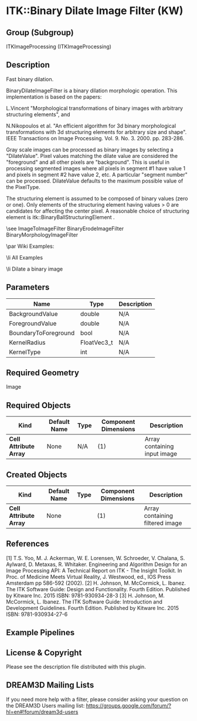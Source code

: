 # ITK::Binary Dilate Image Filter (KW) 


## Group (Subgroup) ##

ITKImageProcessing (ITKImageProcessing)

## Description ##

Fast binary dilation.

BinaryDilateImageFilter is a binary dilation morphologic operation. This implementation is based on the papers:

L.Vincent "Morphological transformations of binary images with
arbitrary structuring elements", and

N.Nikopoulos et al. "An efficient algorithm for 3d binary morphological transformations with 3d structuring elements for arbitrary size and shape". IEEE Transactions on Image Processing. Vol. 9. No. 3. 2000. pp. 283-286.

Gray scale images can be processed as binary images by selecting a "DilateValue". Pixel values matching the dilate value are considered the "foreground" and all other pixels are "background". This is useful in processing segmented images where all pixels in segment #1 have value 1 and pixels in segment #2 have value 2, etc. A particular "segment number" can be processed. DilateValue defaults to the maximum possible value of the PixelType.

The structuring element is assumed to be composed of binary values (zero or one). Only elements of the structuring element having values > 0 are candidates for affecting the center pixel. A reasonable choice of structuring element is itk::BinaryBallStructuringElement .

\see ImageToImageFilter BinaryErodeImageFilter BinaryMorphologyImageFilter

\par Wiki Examples:

\li All Examples

\li Dilate a binary image

## Parameters ##

| Name | Type | Description |
|------|------|-------------|
| BackgroundValue | double| N/A |
| ForegroundValue | double| N/A |
| BoundaryToForeground | bool| N/A |
| KernelRadius | FloatVec3_t| N/A |
| KernelType | int| N/A |


## Required Geometry ##

Image

## Required Objects ##

| Kind | Default Name | Type | Component Dimensions | Description |
|------|--------------|------|----------------------|-------------|
| **Cell Attribute Array** | None | N/A | (1)  | Array containing input image

## Created Objects ##

| Kind | Default Name | Type | Component Dimensions | Description |
|------|--------------|------|----------------------|-------------|
| **Cell Attribute Array** | None |  | (1)  | Array containing filtered image

## References ##

[1] T.S. Yoo, M. J. Ackerman, W. E. Lorensen, W. Schroeder, V. Chalana, S. Aylward, D. Metaxas, R. Whitaker. Engineering and Algorithm Design for an Image Processing API: A Technical Report on ITK - The Insight Toolkit. In Proc. of Medicine Meets Virtual Reality, J. Westwood, ed., IOS Press Amsterdam pp 586-592 (2002). 
[2] H. Johnson, M. McCormick, L. Ibanez. The ITK Software Guide: Design and Functionality. Fourth Edition. Published by Kitware Inc. 2015 ISBN: 9781-930934-28-3
[3] H. Johnson, M. McCormick, L. Ibanez. The ITK Software Guide: Introduction and Development Guidelines. Fourth Edition. Published by Kitware Inc. 2015 ISBN: 9781-930934-27-6

## Example Pipelines ##



## License & Copyright ##

Please see the description file distributed with this plugin.

## DREAM3D Mailing Lists ##

If you need more help with a filter, please consider asking your question on the DREAM3D Users mailing list:
https://groups.google.com/forum/?hl=en#!forum/dream3d-users
